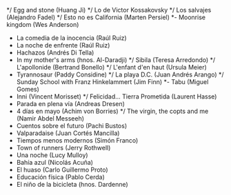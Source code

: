 */ Egg and stone (Huang Ji)
*/ Lo de Victor Kossakovsky
*/ Los salvajes (Alejandro Fadel)
*/ Esto no es California (Marten Persiel)
*- Moonrise kingdom (Wes Anderson)
* La comedia de la inocencia (Raúl Ruiz)
* La noche de enfrente (Raúl Ruiz)
* Hachazos (Andrés Di Tella)
* In my mother's arms (hnos. Al-Daradji)
*/ Sibila (Teresa Arredondo)
*/ L'apollonide (Bertrand Bonello)
*/ L'enfant d'en haut (Ursula Meier)
* Tyrannosaur (Paddy Considine)
*/ La playa D.C. (Juan Andrés Arango)
*/ Sunday School with Franz Hinkelammert (Jim Finn)
*- Tabu (Miguel Gomes)
* Inni (Vincent Morisset)
*/ Felicidad... Tierra Prometida (Laurent Hasse)
* Parada en plena vía (Andreas Dresen)
* 4 días en mayo (Achim von Borries)
*/ The virgin, the copts and me (Namir Abdel Messeeh)
* Cuentos sobre el futuro (Pachi Bustos)
* Valparadaise (Juan Cortés Mancilla)
* Tiempos menos modernos (Simón Franco)
* Town of runners (Jerry Rothwell)
* Una noche (Lucy Mulloy)
* Bahía azul (Nicolás Acuña)
* El huaso (Carlo Guillermo Proto)
* Educación física (Pablo Cerda)
* El niño de la bicicleta (hnos. Dardenne)
